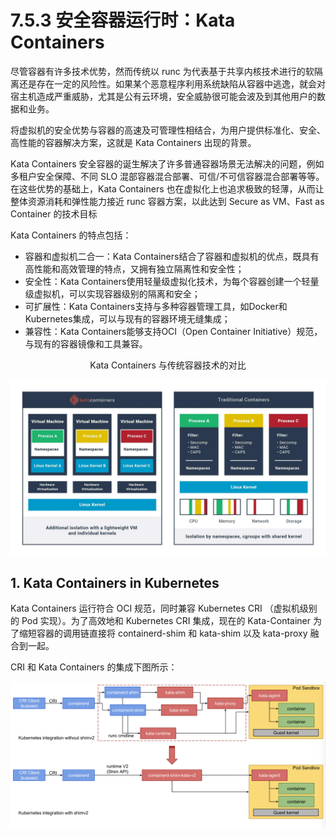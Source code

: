 # 7.5.3 安全容器运行时：Kata Containers 

尽管容器有许多技术优势，然而传统以 runc 为代表基于共享内核技术进行的软隔离还是存在一定的风险性。如果某个恶意程序利用系统缺陷从容器中逃逸，就会对宿主机造成严重威胁，尤其是公有云环境，安全威胁很可能会波及到其他用户的数据和业务。

将虚拟机的安全优势与容器的高速及可管理性相结合，为用户提供标准化、安全、高性能的容器解决方案，这就是 Kata Containers 出现的背景。

Kata Containers 安全容器的诞生解决了许多普通容器场景无法解决的问题，例如多租户安全保障、不同 SLO 混部容器混合部署、可信/不可信容器混合部署等等。在这些优势的基础上，Kata Containers 也在虚拟化上也追求极致的轻薄，从而让整体资源消耗和弹性能力接近 runc 容器方案，以此达到 Secure as VM、Fast as Container 的技术目标


Kata Containers 的特点包括：

- 容器和虚拟机二合一：Kata Containers结合了容器和虚拟机的优点，既具有高性能和高效管理的特点，又拥有独立隔离性和安全性；
- 安全性：Kata Containers使用轻量级虚拟化技术，为每个容器创建一个轻量级虚拟机，可以实现容器级别的隔离和安全；
- 可扩展性：Kata Containers支持与多种容器管理工具，如Docker和Kubernetes集成，可以与现有的容器环境无缝集成；
- 兼容性：Kata Containers能够支持OCI（Open Container Initiative）规范，与现有的容器镜像和工具兼容。


<div  align="center">
	<p>Kata Containers 与传统容器技术的对比</p>
	<img src="../assets/kata-container.jpeg" width = "550"  align=center />
</div>


## 1. Kata Containers in  Kubernetes

Kata Containers  运行符合 OCI 规范，同时兼容 Kubernetes CRI （虚拟机级别的 Pod 实现）。为了高效地和 Kubernetes CRI 集成，现在的 Kata-Container 为了缩短容器的调用链直接将 containerd-shim 和 kata-shim 以及 kata-proxy 融合到一起。

CRI 和 Kata Containers 的集成下图所示：

<div  align="center">
	<img src="../assets/kata-container.png" width = "600"  align=center />
</div>